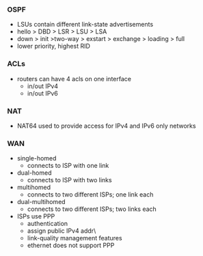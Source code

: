 ### OSPF
- LSUs contain different link-state advertisements
- hello > DBD > LSR > LSU > LSA
- down > init >two-way > exstart > exchange > loading > full
- lower priority, highest RID
### ACLs
- routers can have 4 acls on one interface
	- in/out IPv4
	- in/out IPv6
### NAT
- NAT64 used to provide access for IPv4 and IPv6 only networks
### WAN
- single-homed
	- connects to ISP with one link
- dual-homed
	- connects to ISP with two links
- multihomed
	- connects to two different ISPs; one link each
- dual-multihomed
	- connects to two different ISPs; two links each
- ISPs use PPP
	- authentication
	- assign public IPv4 addr\
	- link-quality management features
	- ethernet does not support PPP